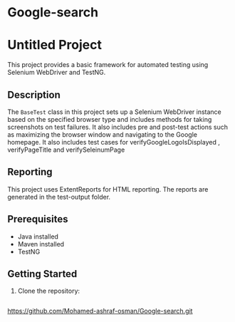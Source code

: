 # Google-search
# Untitled Project

This project provides a basic framework for automated testing using Selenium WebDriver and TestNG.

## Description

The `BaseTest` class in this project sets up a Selenium WebDriver instance based on the specified browser type and includes methods for taking screenshots on test failures. It also includes pre and post-test actions such as maximizing the browser window and navigating to the Google homepage.
It also includes test cases for verifyGoogleLogoIsDisplayed , verifyPageTitle and verifySeleinumPage 

## Reporting
This project uses ExtentReports for HTML reporting. The reports are generated in the test-output folder.

## Prerequisites

- Java installed
- Maven installed
- TestNG

## Getting Started

1. Clone the repository:
   ```bash
https://github.com/Mohamed-ashraf-osman/Google-search.git
